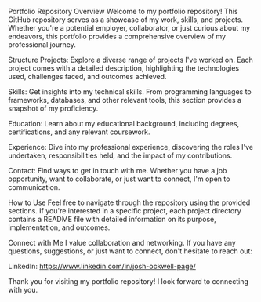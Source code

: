 
Portfolio Repository
Overview
Welcome to my portfolio repository! This GitHub repository serves as a showcase of my work, skills, and projects. Whether you're a potential employer, collaborator, or just curious about my endeavors, this portfolio provides a comprehensive overview of my professional journey.

Structure
Projects: Explore a diverse range of projects I've worked on. Each project comes with a detailed description, highlighting the technologies used, challenges faced, and outcomes achieved.

Skills: Get insights into my technical skills. From programming languages to frameworks, databases, and other relevant tools, this section provides a snapshot of my proficiency.

Education: Learn about my educational background, including degrees, certifications, and any relevant coursework.

Experience: Dive into my professional experience, discovering the roles I've undertaken, responsibilities held, and the impact of my contributions.

Contact: Find ways to get in touch with me. Whether you have a job opportunity, want to collaborate, or just want to connect, I'm open to communication.

How to Use
Feel free to navigate through the repository using the provided sections. If you're interested in a specific project, each project directory contains a README file with detailed information on its purpose, implementation, and outcomes.

Connect with Me
I value collaboration and networking. If you have any questions, suggestions, or just want to connect, don't hesitate to reach out:

LinkedIn: https://www.linkedin.com/in/josh-ockwell-page/

Thank you for visiting my portfolio repository! I look forward to connecting with you.
